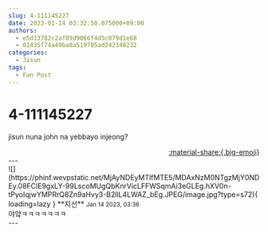 ```yaml
---
slug: 4-111145227
date: 2023-01-14 03:32:50.075000+09:00
authors:
  - e5d13782c2af89d9066f4d5c079d1e68
  - 01435f74a49ba8a519705ad242348232
categories:
  - Jisun
tags:
  - Fan Post
---
```


# 4-111145227

<div class="post-container" markdown="1">
<div class="content-container md-sidebar__scrollwrap" markdown="1">

jisun nuna  john na yebbayo injeong?

</div>
</div>

<div style="text-align: right;" markdown="1">
<a href="https://weverse.io/fromis9/fanpost/4-111145227" style="text-align: right;">:material-share:{.big-emoji}</a>
</div>
---

<div class="comments-container md-sidebar__scrollwrap" markdown="1">
<div class="comment" markdown="1">
<div class='id-container' markdown="1">
![](https://phinf.wevpstatic.net/MjAyNDEyMTlfMTE5/MDAxNzM0NTgzMjY0NDEy.08FClE9gxLY-99LscoMUgQbKnrVicLFFWSqmAi3eGLEg.hXV0n-tPyoIqjwYMPRrQ8Zn9aHvy3-B2llL4LWAZ_bEg.JPEG/image.jpg?type=s72){ loading=lazy }
**<span class="artist">지선</span>** <small>Jan 14 2023, 03:36</small><br>
</div>
<div class='comment-body' markdown="1">
야얔ㅋㅋㅋㅋㅋㅋㅋ
</div>
</div>
</div>
---
